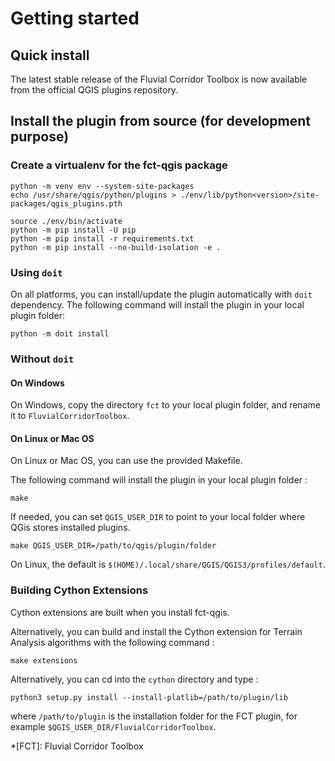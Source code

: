 # Getting started

## Quick install

The latest stable release of the Fluvial Corridor Toolbox is now available from the official QGIS plugins repository. 

## Install the plugin from source (for development purpose)

### Create a virtualenv for the fct-qgis package

    python -m venv env --system-site-packages
    echo /usr/share/qgis/python/plugins > ./env/lib/python<version>/site-packages/qgis_plugins.pth

    source ./env/bin/activate
    python -m pip install -U pip
    python -m pip install -r requirements.txt
    python -m pip install --no-build-isolation -e .


### Using `doit`

On all platforms, you can install/update the plugin automatically with `doit` dependency.
The following command will install the plugin in your local plugin folder:

    python -m doit install

### Without `doit`

#### On Windows

On Windows, copy the directory `fct` to your local plugin folder,
and rename it to `FluvialCorridorToolbox`.

#### On Linux or Mac OS

On Linux or Mac OS, you can use the provided Makefile.

The following command will install the plugin in your local plugin folder :

    make

If needed, you can set `QGIS_USER_DIR`
to point to your local folder where QGis stores installed plugins.

	make QGIS_USER_DIR=/path/to/qgis/plugin/folder

On Linux, the default is `$(HOME)/.local/share/QGIS/QGIS3/profiles/default`.

### Building Cython Extensions

Cython extensions are built when you install fct-qgis. 

Alternatively, you can build and install the Cython extension for Terrain Analysis algorithms
with the following command :

    make extensions

Alternatively, you can cd into the `cython` directory and type :

	python3 setup.py install --install-platlib=/path/to/plugin/lib

where `/path/to/plugin` is the installation folder for the FCT plugin,
for example `$QGIS_USER_DIR/FluvialCorridorToolbox`.

*[FCT]: Fluvial Corridor Toolbox